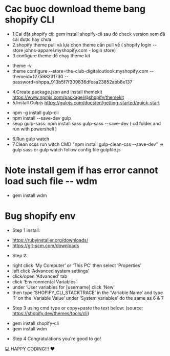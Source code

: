 # Cac buoc download theme bang shopify CLI
- 1.Cai đặt shopify cli: gem install shopify-cli sau đó check version xem đã cài được hay chưa
- 2.shopify theme pull và lựa chọn theme cần pull về ( shopify login --store johns-apparel.myshopify.com - login store)
- 3.configure theme để chạy theme kit
+ theme -v
+ theme configure --store=the-club-digitaloutlook.myshopify.com --themeid=127598231730 --password=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
- 4.Create package.json and install themekit https://www.npmjs.com/package/@shopify/themekit
- 5.Install Gulpjs https://gulpjs.com/docs/en/getting-started/quick-start
+ npm -g install gulp-cli
+ npm install --save-dev gulp
+ seup gulp-sass: npm install sass gulp-sass --save-dev ( cd folder and run with powershell )
- 6.Run gulp watch
- 7.Clean scss run witch CMD "npm install gulp-clean-css --save-dev" => gulp sass or gulp watch follow config file gulpfile.js
# Note install gem if has error cannot load such file -- wdm
- gem install wdm
# Bug shopify env
- Step 1 install:
+ https://rubyinstaller.org/downloads/
+ https://git-scm.com/downloads

- Step 2:

+ right click ‘My Computer’ or ‘This PC’ then select ‘Properties’
+ left click ‘Advanced system settings’
+ click/open ‘Advanced’ tab
+ click ‘Environmental Variables’
+ under ‘User variables for [username] click ‘New’
+ then type ‘SHOPIFY_CLI_STACKTRACE’ in the ‘Variable Name’ and type ‘1’ on the ‘Variable Value’ under ‘System variables’ do the same as 6 & 7
- Step 3 using cmd type or copy+paste the text below: (source: https://shopify.dev/themes/tools/cli)
+ gem install shopify-cli
+ gem install wdm

- Step 4
Congratulations you’re good to go!

💻 HAPPY CODING!!! ❤️
